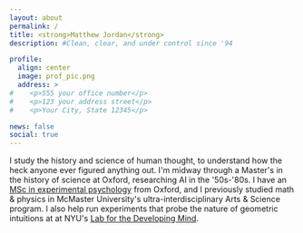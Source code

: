 ```yaml
---
layout: about
permalink: /
title: <strong>Matthew Jordan</strong>
description: #Clean, clear, and under control since '94

profile:
  align: center
  image: prof_pic.png
  address: >
#    <p>555 your office number</p>
#    <p>123 your address street</p>
#    <p>Your City, State 12345</p>

news: false
social: true
---
```


I study the history and science of human thought, to understand how the heck
anyone ever figured anything out. I'm midway through a Master's in the history of
science at Oxford, researching AI in the '50s-'80s. I have an
<a href="https://osf.io/cvw8s/" target="_blank">MSc in experimental
psychology</a> from Oxford, and I previously studied math & physics in McMaster University's
ultra-interdisciplinary Arts & Science program. I also help run experiments that
probe the nature of geometric intuitions at at NYU's
<a href="https://www.labdevelopingmind.com" target="_blank"> Lab for the Developing Mind</a>.

<!-- $$\displaystyle\oint_C \mathbf{F}\cdot \mathbf{dr} = \iint_S (\nabla \times \mathbf{F}) \cdot \mathbf{dA}$$ -->
